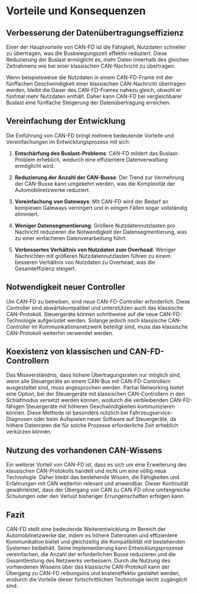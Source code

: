 # Vorteile und Konsequenzen

## Verbesserung der Datenübertragungseffizienz

Einer der Hauptvorteile von CAN-FD ist die Fähigkeit, Nutzdaten schneller zu übertragen, was die Busbelegungszeit effektiv reduziert. Diese Reduzierung der Buslast ermöglicht es, mehr Daten innerhalb des gleichen Zeitrahmens wie bei einer klassischen CAN-Nachricht zu übertragen.

Wenn beispielsweise die Nutzdaten in einem CAN-FD-Frame mit der fünffachen Geschwindigkeit einer klassischen CAN-Nachricht übertragen werden, bleibt die Dauer des CAN-FD-Frames nahezu gleich, obwohl er fünfmal mehr Nutzdaten enthält. Daher kann CAN-FD bei vergleichbarer Buslast eine fünffache Steigerung der Datenübertragung erreichen.

## Vereinfachung der Entwicklung

Die Einführung von CAN-FD bringt mehrere bedeutende Vorteile und Vereinfachungen im Entwicklungsprozess mit sich:

1. **Entschärfung des Buslast-Problems**: CAN-FD mildert das Buslast-Problem erheblich, wodurch eine effizientere Datenverwaltung ermöglicht wird.

2. **Reduzierung der Anzahl der CAN-Busse**: Der Trend zur Vermehrung der CAN-Busse kann umgekehrt werden, was die Komplexität der Automobilnetzwerke reduziert.

3. **Vereinfachung von Gateways**: Mit CAN-FD wird der Bedarf an komplexen Gateways verringert und in einigen Fällen sogar vollständig eliminiert.

4. **Weniger Datensegmentierung**: Größere Nutzdatennutzlasten pro Nachricht reduzieren die Notwendigkeit der Datensegmentierung, was zu einer einfacheren Datenverarbeitung führt.

5. **Verbessertes Verhältnis von Nutzdaten zum Overhead**: Weniger Nachrichten mit größeren Nutzdatennutzlasten führen zu einem besseren Verhältnis von Nutzdaten zu Overhead, was die Gesamteffizienz steigert.

## Notwendigkeit neuer Controller

Um CAN-FD zu betreiben, sind neue CAN-FD-Controller erforderlich. Diese Controller sind abwärtskompatibel und unterstützen auch das klassische CAN-Protokoll. Steuergeräte können schrittweise auf die neue CAN-FD-Technologie aufgerüstet werden. Solange jedoch noch klassische CAN-Controller im Kommunikationsnetzwerk beteiligt sind, muss das klassische CAN-Protokoll weiterhin verwendet werden.

## Koexistenz von klassischen und CAN-FD-Controllern

Das Missverständnis, dass höhere Übertragungsraten nur möglich sind, wenn alle Steuergeräte an einem CAN-Bus mit CAN-FD-Controllern ausgestattet sind, muss angesprochen werden. Partial Networking bietet eine Option, bei der Steuergeräte mit klassischen CAN-Controllern in den Schlafmodus versetzt werden können, wodurch die verbleibenden CAN-FD-fähigen Steuergeräte mit höheren Geschwindigkeiten kommunizieren können. Diese Methode ist besonders nützlich bei Fahrzeugservice-Diagnosen oder beim Aufspielen neuer Software auf Steuergeräte, da höhere Datenraten die für solche Prozesse erforderliche Zeit erheblich verkürzen können.

## Nutzung des vorhandenen CAN-Wissens

Ein weiterer Vorteil von CAN-FD ist, dass es sich um eine Erweiterung des klassischen CAN-Protokolls handelt und nicht um eine völlig neue Technologie. Daher bleibt das bestehende Wissen, die Fähigkeiten und Erfahrungen mit CAN weiterhin relevant und anwendbar. Dieser Kontinuität gewährleistet, dass der Übergang von CAN zu CAN-FD ohne umfangreiche Schulungen oder den Verlust bisheriger Errungenschaften erfolgen kann.

## Fazit

CAN-FD stellt eine bedeutende Weiterentwicklung im Bereich der Automobilnetzwerke dar, indem es höhere Datenraten und effizientere Kommunikation bietet und gleichzeitig die Kompatibilität mit bestehenden Systemen beibehält. Seine Implementierung kann Entwicklungsprozesse vereinfachen, die Anzahl der erforderlichen Busse reduzieren und die Gesamtleistung des Netzwerks verbessern. Durch die Nutzung des vorhandenen Wissens über das klassische CAN-Protokoll kann der Übergang zu CAN-FD reibungslos und kosteneffektiv gestaltet werden, wodurch die Vorteile dieser fortschrittlichen Technologie leicht zugänglich sind.
